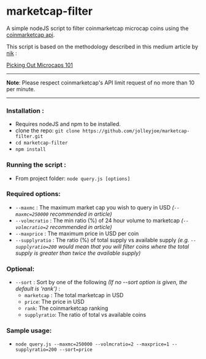 # marketcap-filter

A simple nodeJS script to filter coinmarketcap microcap coins using the [coinmarketcap api](https://coinmarketcap.com/api/).

This script is based on the methodology described in this medium article by [nik](https://medium.com/@daytradernik) :

[Picking Out Microcaps 101](https://medium.com/@daytradernik/picking-out-microcaps-101-2215a5782691)

---

**Note**: Please respect coinmarketcap's API limit request of no more than 10 per minute.

---

### Installation : 
- Requires nodeJS and npm to be installed.
- clone the repo: `git clone https://github.com/jolleyjoe/marketcap-filter.git`
- `cd marketcap-filter`
- `npm install`

### Running the script :
- From project folder: `node query.js [options]`

### Required options: 
- `--maxmc` : The maximum market cap you wish to query in USD *(`--maxmc=250000` recommended in article)*
- `--volmcratio` : The min ratio (%) of 24 hour volume to marketcap *(`--volmcratio=2` recommended in article)*
- `--maxprice` : The maximum price in USD per coin
- `--supplyratio` : The ratio (%) of total supply vs available supply *(e.g. `--supplyratio=200` would mean that you will filter coins where the total supply is greater than twice the available supply)*

### Optional: 
- `--sort` : Sort by one of the following *(If no --sort option is given, the default is 'rank')* : 
  - `marketcap` : The total marketcap in USD
  - `price`: The price in USD
  - `rank`: The coinmarketcap ranking
  - `supplyratio`: The ratio of total vs available coins
  
  
### Sample usage: 
- `node query.js --maxmc=250000 --volmcratio=2 --maxprice=1 --supplyratio=200 --sort=price`

